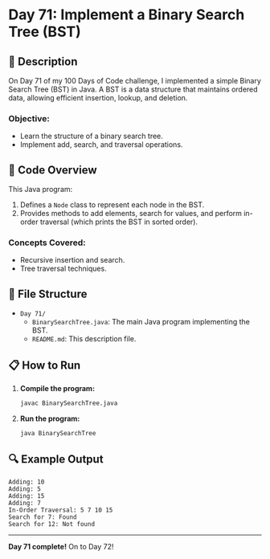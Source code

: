 # Day 71: Implement a Binary Search Tree (BST)

## 📝 Description

On Day 71 of my 100 Days of Code challenge, I implemented a simple Binary Search Tree (BST) in Java. A BST is a data structure that maintains ordered data, allowing efficient insertion, lookup, and deletion.

### **Objective:**
- Learn the structure of a binary search tree.
- Implement add, search, and traversal operations.

## 🚀 Code Overview

This Java program:
1. Defines a `Node` class to represent each node in the BST.
2. Provides methods to add elements, search for values, and perform in-order traversal (which prints the BST in sorted order).

### **Concepts Covered:**
- Recursive insertion and search.
- Tree traversal techniques.

## 📂 File Structure
- `Day 71/`
  - `BinarySearchTree.java`: The main Java program implementing the BST.
  - `README.md`: This description file.

## 📋 How to Run
1. **Compile the program:**
   ```bash
   javac BinarySearchTree.java
   ```
2. **Run the program:**
   ```bash
   java BinarySearchTree
   ```

## 🔍 Example Output

```plaintext
Adding: 10
Adding: 5
Adding: 15
Adding: 7
In-Order Traversal: 5 7 10 15
Search for 7: Found
Search for 12: Not found
```

---

**Day 71 complete!** On to Day 72!

